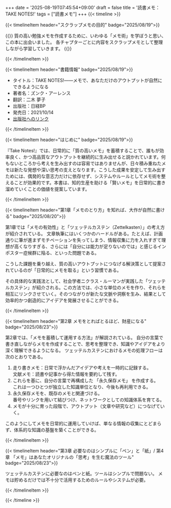 +++
date = '2025-08-19T07:45:54+09:00'
draft = false
title = '読書メモ：TAKE NOTES!'
tags = ["読書メモ"]
+++
{{< timeline >}}

{{< timelineItem header="スクラップメモの目的" badge="2025/08/19">}}

{{<lead>}}
質の高い勉強メモを作成するために、いわゆる「メモ術」を学ぼうと思い、この本に出会いました。
各チャプターごとに内容をスクラップメモとして整理しながら学習していきます。
{{</lead>}}

{{< /timelineItem >}}

{{< timelineItem header="書籍情報" badge="2025/08/19">}}

<ul>
  <li>タイトル：TAKE NOTES!――メモで、あなただけのアウトプットが自然にできるようになる
  <li>著者名：ズンク・アーレンス
  <li>翻訳：二木 夢子
  <li>出版社：日経BP
  <li>発売日：2021/10/14
  <li><a href="https://bookplus.nikkei.com/atcl/catalog/21/S00410/">出版社へのリンク</a>
</ul>

{{< /timelineItem >}}

{{< timelineItem header="はじめに" badge="2025/08/19">}}

『Take Notes!』では、日常的に「質の高いメモ」を蓄積することで、誰もが効率良く、かつ高品質なアウトプットを継続的に生み出せると説かれています。何もないところから考えを生み出すのは容易ではありませんが、日々積み重ねたメモは新たな発想や深い思考の支えとなります。こうした成果を安定して生み出すためには、偶発的な意志力だけに依存せず、システムやルールとしてメモ術を整えることが効果的です。本書は、知的生産を助ける「賢いメモ」を日常的に書き溜めていくことの価値を提案しています。

{{< /timelineItem >}}

{{< timelineItem header="第1章「メモのとり方」を知れば、大作が自然に書ける" badge="2025/08/20">}}

第1章では「メモの有効性」と「ツェッテルカステン（Zettelkasten）」の考え方が紹介されている。
文章執筆にはいくつかのハードルがある。たとえば、計画通りに筆が進まずモチベーションを失ってしまう、情報収集に力を入れすぎて理想が高くなりすぎる、さらには「自分には能力が足りないのでは」と感じるインポスター症候群に陥る、といった問題である。

こうした課題を乗り越え、質の高いアウトプットにつなげる解決策として提案されているのが「日常的にメモを取る」という習慣である。

その具体的な実践法として、社会学者ニクラス・ルーマンが実践した「ツェッテルカステン」が紹介される。この方法では、小さな単位のメモを作り、それらを相互にリンクさせていく。そのつながりが新たな文脈や洞察を生み、結果として効率的かつ創造的にアイデアを発展させることができる。

{{< /timelineItem >}}

{{< timelineItem header="第2章 メモをとればとるほど、財産になる" badge="2025/08/23">}}

第2章では、「メモを蓄積して運用する方法」が解説されている。
自分の言葉で書き直しながらメモを作成することで、思考を整理でき、知識やアイデアをより深く理解できるようになる。
ツェッテルカステンにおけるメモの処理フローは次のとおりである。

<ol>
<li>走り書きメモ：日常で浮かんだアイデアや考えを一時的に記録する。<br>文献メモ：読書や記事から得た情報を要約して残す。
<li>これらを基に、自分の言葉で再構成した 「永久保存メモ」 を作成する。<br>これは一つひとつが独立した知識単位となり、今後も再利用できる。
<li>永久保存メモを、既存のメモと関連づける。<br>番号やリンクを用いて結びつけ、ネットワークとしての知識体系を育てる。
<li>メモが十分に育った段階で、アウトプット（文章や研究など）につなげていく。
</ol>

このようにしてメモを日常的に運用していけば、単なる情報の収集にとどまらず、体系的な知識の基盤を築くことができる。

{{< /timelineItem >}}

{{< timelineItem header="第3章 必要なのはシンプルに「ペン」と「紙」/ 第4章 「メモ」はあなたオリジナルの「思考」を生む魔法のツール" badge="2025/08/23">}}

ツェッテルカステンに必要なのはペンと紙。ツールはシンプルで問題ない。
メモは貯めるだけでは不十分で活用するためのルールやシステムが必要。

{{< /timelineItem >}}

{{< /timeline >}}
